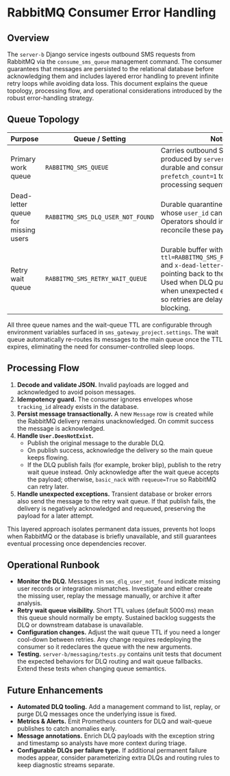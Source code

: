 # RabbitMQ Consumer Error Handling

## Overview
The `server-b` Django service ingests outbound SMS requests from RabbitMQ via the `consume_sms_queue` management command. The
consumer guarantees that messages are persisted to the relational database before acknowledging them and includes layered error
handling to prevent infinite retry loops while avoiding data loss. This document explains the queue topology, processing flow,
and operational considerations introduced by the robust error-handling strategy.

## Queue Topology
| Purpose | Queue / Setting | Notes |
| --- | --- | --- |
| Primary work queue | `RABBITMQ_SMS_QUEUE` | Carries outbound SMS envelopes produced by `server-a`. Declared durable and consumed with `prefetch_count=1` to keep processing sequential. |
| Dead-letter queue for missing users | `RABBITMQ_SMS_DLQ_USER_NOT_FOUND` | Durable quarantine for messages whose `user_id` cannot be resolved. Operators should inspect and reconcile these payloads manually. |
| Retry wait queue | `RABBITMQ_SMS_RETRY_WAIT_QUEUE` | Durable buffer with `x-message-ttl=RABBITMQ_SMS_RETRY_WAIT_TTL_MS` and `x-dead-letter-routing-key` pointing back to the primary queue. Used when DLQ publishing fails or when unexpected exceptions occur so retries are delayed and non-blocking. |

All three queue names and the wait-queue TTL are configurable through environment variables surfaced in `sms_gateway_project.settings`. The wait queue automatically re-routes its messages to the main queue once the TTL expires, eliminating the need for
consumer-controlled sleep loops.

## Processing Flow
1. **Decode and validate JSON.** Invalid payloads are logged and acknowledged to avoid poison messages.
2. **Idempotency guard.** The consumer ignores envelopes whose `tracking_id` already exists in the database.
3. **Persist message transactionally.** A new `Message` row is created while the RabbitMQ delivery remains unacknowledged. On
commit success the message is acknowledged.
4. **Handle `User.DoesNotExist`.**
   - Publish the original message to the durable DLQ.
   - On publish success, acknowledge the delivery so the main queue keeps flowing.
   - If the DLQ publish fails (for example, broker blip), publish to the retry wait queue instead. Only acknowledge after the wait
queue accepts the payload; otherwise, `basic_nack` with `requeue=True` so RabbitMQ can retry later.
5. **Handle unexpected exceptions.** Transient database or broker errors also send the message to the retry wait queue. If that
publish fails, the delivery is negatively acknowledged and requeued, preserving the payload for a later attempt.

This layered approach isolates permanent data issues, prevents hot loops when RabbitMQ or the database is briefly unavailable,
and still guarantees eventual processing once dependencies recover.

## Operational Runbook
- **Monitor the DLQ.** Messages in `sms_dlq_user_not_found` indicate missing user records or integration mismatches. Investigate
and either create the missing user, replay the message manually, or archive it after analysis.
- **Retry wait queue visibility.** Short TTL values (default 5000 ms) mean this queue should normally be empty. Sustained backlog
suggests the DLQ or downstream database is unavailable.
- **Configuration changes.** Adjust the wait queue TTL if you need a longer cool-down between retries. Any change requires
redeploying the consumer so it redeclares the queue with the new arguments.
- **Testing.** `server-b/messaging/tests.py` contains unit tests that document the expected behaviors for DLQ routing and wait
queue fallbacks. Extend these tests when changing queue semantics.

## Future Enhancements
- **Automated DLQ tooling.** Add a management command to list, replay, or purge DLQ messages once the underlying issue is fixed.
- **Metrics & Alerts.** Emit Prometheus counters for DLQ and wait-queue publishes to catch anomalies early.
- **Message annotations.** Enrich DLQ payloads with the exception string and timestamp so analysts have more context during
triage.
- **Configurable DLQs per failure type.** If additional permanent failure modes appear, consider parameterizing extra DLQs and
routing rules to keep diagnostic streams separate.
